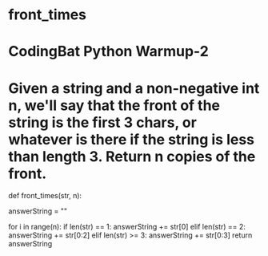 # front_times
# CodingBat Python Warmup-2

# Given a string and a non-negative int n, we'll say that the front of the string is the first 3 chars, or whatever is there if the string is less than length 3. Return n copies of the front.

def front_times(str, n):
  
  answerString = ""
  
  for i in range(n):
    if len(str) == 1:
      answerString += str[0]
    elif len(str) == 2:
      answerString += str[0:2]
    elif len(str) >= 3:
      answerString += str[0:3]
  return answerString
